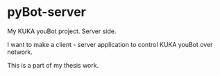 # pyBot-server
My KUKA youBot project. Server side.

I want to make a client - server application to control KUKA youBot over network.

This is a part of my thesis work.
